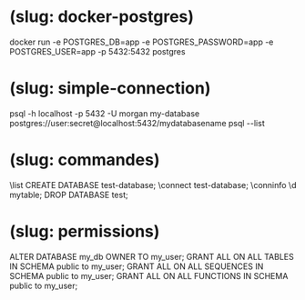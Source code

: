 # (slug: docker-postgres)
docker run -e POSTGRES_DB=app -e POSTGRES_PASSWORD=app -e POSTGRES_USER=app -p 5432:5432 postgres

# (slug: simple-connection)
psql -h localhost -p 5432 -U morgan my-database 
postgres://user:secret@localhost:5432/mydatabasename
psql --list

# (slug: commandes)
\list
CREATE DATABASE test-database;
\connect test-database;
\conninfo
\d mytable;
DROP DATABASE test;

# (slug: permissions)
ALTER DATABASE my_db OWNER TO my_user;
GRANT ALL ON ALL TABLES IN SCHEMA public to my_user;
GRANT ALL ON ALL SEQUENCES IN SCHEMA public to my_user;
GRANT ALL ON ALL FUNCTIONS IN SCHEMA public to my_user;
